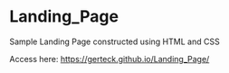 # Landing_Page
Sample Landing Page constructed using HTML and CSS

Access here: https://gerteck.github.io/Landing_Page/
